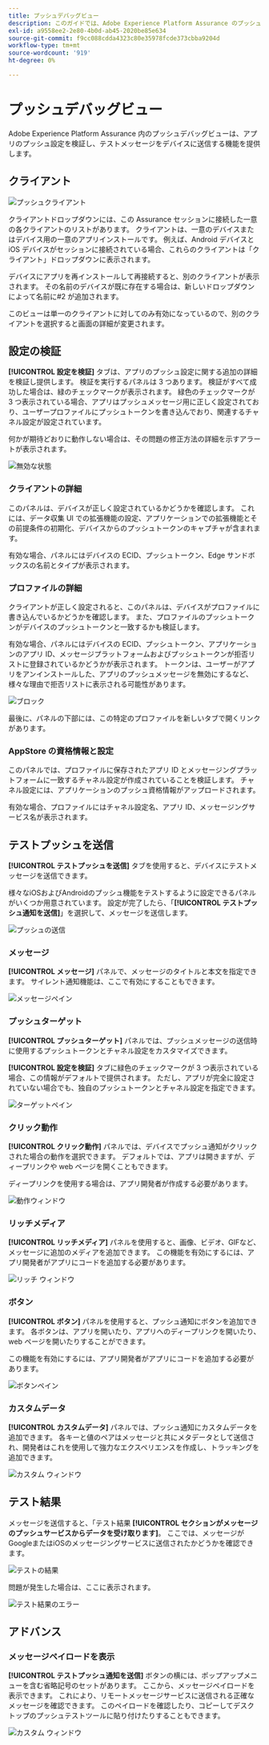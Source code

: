 ```yaml
---
title: プッシュデバッグビュー
description: このガイドでは、Adobe Experience Platform Assurance のプッシュデバッグビューについて詳しく説明します。
exl-id: a9558ee2-2e80-4b0d-ab45-2020be85e634
source-git-commit: f9cc088cdda4323c80e35978fcde373cbba9204d
workflow-type: tm+mt
source-wordcount: '919'
ht-degree: 0%

---
```


# プッシュデバッグビュー

Adobe Experience Platform Assurance 内のプッシュデバッグビューは、アプリのプッシュ設定を検証し、テストメッセージをデバイスに送信する機能を提供します。

## クライアント

![ プッシュクライアント ](./images/push-debug-view/clients.png)

クライアントドロップダウンには、この Assurance セッションに接続した一意の各クライアントのリストがあります。 クライアントは、一意のデバイスまたはデバイス用の一意のアプリインストールです。 例えば、Android デバイスとiOS デバイスがセッションに接続されている場合、これらのクライアントは「クライアント」ドロップダウンに表示されます。

デバイスにアプリを再インストールして再接続すると、別のクライアントが表示されます。 その名前のデバイスが既に存在する場合は、新しいドロップダウンによって名前に#2 が追加されます。

このビューは単一のクライアントに対してのみ有効になっているので、別のクライアントを選択すると画面の詳細が変更されます。

## 設定の検証

**[!UICONTROL 設定を検証]** タブは、アプリのプッシュ設定に関する追加の詳細を検証し提供します。 検証を実行するパネルは 3 つあります。 検証がすべて成功した場合は、緑のチェックマークが表示されます。 緑色のチェックマークが 3 つ表示されている場合、アプリはプッシュメッセージ用に正しく設定されており、ユーザープロファイルにプッシュトークンを書き込んでおり、関連するチャネル設定が設定されています。

何かが期待どおりに動作しない場合は、その問題の修正方法の詳細を示すアラートが表示されます。

![ 無効な状態 ](./images/push-debug-view/invalid-state.png)

### クライアントの詳細

このパネルは、デバイスが正しく設定されているかどうかを確認します。 これには、データ収集 UI での拡張機能の設定、アプリケーションでの拡張機能とその前提条件の初期化、デバイスからのプッシュトークンのキャプチャが含まれます。

有効な場合、パネルにはデバイスの ECID、プッシュトークン、Edge サンドボックスの名前とタイプが表示されます。

### プロファイルの詳細

クライアントが正しく設定されると、このパネルは、デバイスがプロファイルに書き込んでいるかどうかを確認します。 また、プロファイルのプッシュトークンがデバイスのプッシュトークンと一致するかも検証します。

有効な場合、パネルにはデバイスの ECID、プッシュトークン、アプリケーションのアプリ ID、メッセージプラットフォームおよびプッシュトークンが拒否リストに登録されているかどうかが表示されます。 トークンは、ユーザーがアプリをアンインストールした、アプリのプッシュメッセージを無効にするなど、様々な理由で拒否リストに表示される可能性があります。

![ ブロック ](./images/push-debug-view/deny-list-blocked.png)

最後に、パネルの下部には、この特定のプロファイルを新しいタブで開くリンクがあります。

### AppStore の資格情報と設定

このパネルでは、プロファイルに保存されたアプリ ID とメッセージングプラットフォームに一致するチャネル設定が作成されていることを検証します。 チャネル設定には、アプリケーションのプッシュ資格情報がアップロードされます。

有効な場合、プロファイルにはチャネル設定名、アプリ ID、メッセージングサービス名が表示されます。

## テストプッシュを送信

**[!UICONTROL テストプッシュを送信]** タブを使用すると、デバイスにテストメッセージを送信できます。

様々なiOSおよびAndroidのプッシュ機能をテストするように設定できるパネルがいくつか用意されています。 設定が完了したら、「**[!UICONTROL テストプッシュ通知を送信]**」を選択して、メッセージを送信します。

![ プッシュの送信 ](./images/push-debug-view/send.png)

### メッセージ

**[!UICONTROL メッセージ]** パネルで、メッセージのタイトルと本文を指定できます。 サイレント通知機能は、ここで有効にすることもできます。

![ メッセージペイン ](./images/push-debug-view/message-pane.png)

### プッシュターゲット

**[!UICONTROL プッシュターゲット]** パネルでは、プッシュメッセージの送信時に使用するプッシュトークンとチャネル設定をカスタマイズできます。

**[!UICONTROL 設定を検証]** タブに緑色のチェックマークが 3 つ表示されている場合、この情報がデフォルトで提供されます。 ただし、アプリが完全に設定されていない場合でも、独自のプッシュトークンとチャネル設定を指定できます。

![ ターゲットペイン ](./images/push-debug-view/target-pane.png)

### クリック動作

**[!UICONTROL クリック動作]** パネルでは、デバイスでプッシュ通知がクリックされた場合の動作を選択できます。 デフォルトでは、アプリは開きますが、ディープリンクや web ページを開くこともできます。

ディープリンクを使用する場合は、アプリ開発者が作成する必要があります。

![ 動作ウィンドウ ](./images/push-debug-view/click-behavior.png)

### リッチメディア

**[!UICONTROL リッチメディア]** パネルを使用すると、画像、ビデオ、GIFなど、メッセージに追加のメディアを追加できます。 この機能を有効にするには、アプリ開発者がアプリにコードを追加する必要があります。

![ リッチ ウィンドウ ](./images/push-debug-view/rich-pane.png)

### ボタン

**[!UICONTROL ボタン]** パネルを使用すると、プッシュ通知にボタンを追加できます。 各ボタンは、アプリを開いたり、アプリへのディープリンクを開いたり、web ページを開いたりすることができます。

この機能を有効にするには、アプリ開発者がアプリにコードを追加する必要があります。

![ ボタンペイン ](./images/push-debug-view/buttons-pane.png)

### カスタムデータ

**[!UICONTROL カスタムデータ]** パネルでは、プッシュ通知にカスタムデータを追加できます。 各キーと値のペアはメッセージと共にメタデータとして送信され、開発者はこれを使用して強力なエクスペリエンスを作成し、トラッキングを追加できます。

![ カスタム ウィンドウ ](./images/push-debug-view/custom-pane.png)

## テスト結果

メッセージを送信すると、「テスト結果 **[!UICONTROL セクションがメッセージのプッシュサービスからデータを受け取ります]**。 ここでは、メッセージがGoogleまたはiOSのメッセージングサービスに送信されたかどうかを確認できます。

![ テストの結果 ](./images/push-debug-view/test-results.png)

問題が発生した場合は、ここに表示されます。

![ テスト結果のエラー ](./images/push-debug-view/test-error.png)

## アドバンス

### メッセージペイロードを表示

**[!UICONTROL テストプッシュ通知を送信]** ボタンの横には、ポップアップメニューを含む省略記号のセットがあります。 ここから、メッセージペイロードを表示できます。 これにより、リモートメッセージサービスに送信される正確なメッセージを確認できます。 このペイロードを確認したり、コピーしてデスクトップのプッシュテストツールに貼り付けたりすることもできます。

![ カスタム ウィンドウ ](./images/push-debug-view/message-payload.png)
